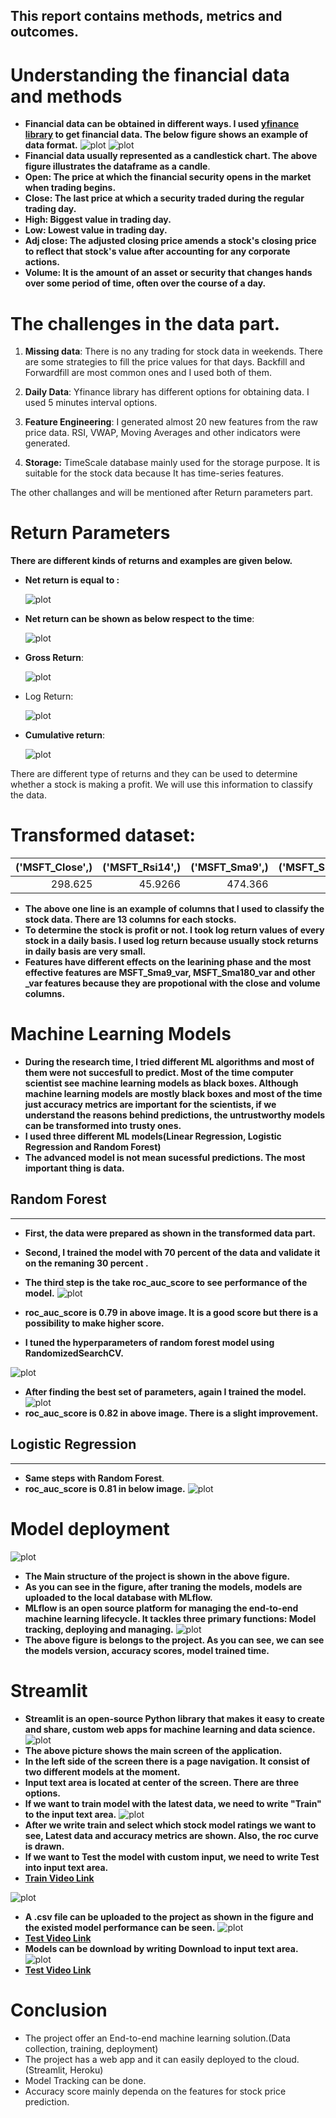 ## This report contains methods, metrics and outcomes.

# Understanding the financial data and methods

- **Financial data can be obtained in different ways. I used [yfinance library](https://pypi.org/project/yfinance/) to get financial data. The below figure shows an example of data format.**
![plot](src/images/financial_data.png)
![plot](src/images/close_open.png)
- **Financial data usually represented as a candlestick chart. The above figure illustrates the dataframe as a candle**.
- **Open: The price at which the financial security opens in the market when trading begins.** 
- **Close: The last price at which a security traded during the regular trading day.**
- **High: Biggest value in trading day.**
- **Low: Lowest value in trading day.**
- **Adj close: The adjusted closing price amends a stock's closing price to reflect that stock's value after accounting for any corporate actions.**
- **Volume: It is the amount of an asset or security that changes hands over some period of time, often over the course of a day.**

# The challenges in the data part.

1. **Missing data**: There is no any trading for stock data in weekends. There are some strategies to fill the price values for that days. Backfill and Forwardfill are most common ones and I used both of them.
2. **Daily Data**: Yfinance library has different options for obtaining data. I used 5 minutes interval options.

3. **Feature Engineering**: I generated almost 20 new features from the raw price data. RSI, VWAP, Moving Averages and other indicators were generated.

4. **Storage:** TimeScale database mainly used for the storage purpose. It is suitable for the stock data because It has time-series features.

The other challanges and will be mentioned after Return parameters part.
# Return Parameters
**There are different kinds of returns and examples  are given below.**

* **Net return is equal to :** 
    
    ![plot](src/images/normal_return.png)  
* **Net return can be shown as below respect to the time**:

    ![plot](src/images/time_return.png)

* **Gross Return**: 

    ![plot](src/images/gross_return.png)
* Log Return:

    ![plot](src/images/log_return.png)
* **Cumulative return**:

    ![plot](src/images/total_return.png)

There are different type of returns and they can be used to determine whether a stock is making a profit. We will use this information to classify the data.
# Transformed dataset:
|   ('MSFT_Close',) |   ('MSFT_Rsi14',) |   ('MSFT_Sma9',) |   ('MSFT_Sma180',) |   ('MSFT_Sma9_var',) |   ('MSFT_Sma180_var',) |   ('MSFT_Spread',) |   ('MSFT_Spread14_e',) |   ('MSFT_Volume14',) |   ('MSFT_Volume34',) |   ('MSFT_Volume14_34_var',) |   ('MSFT_Vwap',) |   ('MSFT_vwap_var',) |   ('GOOG_Close',) |   ('GOOG_Rsi14',) |   ('GOOG_Sma9',) |   ('GOOG_Sma180',) |   ('GOOG_Sma9_var',) |   ('GOOG_Sma180_var',) |   ('GOOG_Spread',) |   ('GOOG_Spread14_e',) |   ('GOOG_Volume14',) |   ('GOOG_Volume34',) |   ('GOOG_Volume14_34_var',) |   ('GOOG_Vwap',) |   ('GOOG_vwap_var',) |   ('UBER_Close',) |   ('UBER_Rsi14',) |   ('UBER_Sma9',) |   ('UBER_Sma180',) |   ('UBER_Sma9_var',) |   ('UBER_Sma180_var',) |   ('UBER_Spread',) |   ('UBER_Spread14_e',) |   ('UBER_Volume14',) |   ('UBER_Volume34',) |   ('UBER_Volume14_34_var',) |   ('UBER_Vwap',) |   ('UBER_vwap_var',) |   ('AAPL_Close',) |   ('AAPL_Rsi14',) |   ('AAPL_Sma9',) |   ('AAPL_Sma180',) |   ('AAPL_Sma9_var',) |   ('AAPL_Sma180_var',) |   ('AAPL_Spread',) |   ('AAPL_Spread14_e',) |   ('AAPL_Volume14',) |   ('AAPL_Volume34',) |   ('AAPL_Volume14_34_var',) |   ('AAPL_Vwap',) |   ('AAPL_vwap_var',) |   ('NVDA_Close',) |   ('NVDA_Rsi14',) |   ('NVDA_Sma9',) |   ('NVDA_Sma180',) |   ('NVDA_Sma9_var',) |   ('NVDA_Sma180_var',) |   ('NVDA_Spread',) |   ('NVDA_Spread14_e',) |   ('NVDA_Volume14',) |   ('NVDA_Volume34',) |   ('NVDA_Volume14_34_var',) |   ('NVDA_Vwap',) |   ('NVDA_vwap_var',) |   ('MSFT_Prev_close',) |   ('MSFT_Return',) |   ('MSFT_Log_Return',) |   ('AAPL_Prev_close',) |   ('AAPL_Return',) |   ('AAPL_Log_Return',) |   ('NVDA_Prev_close',) |   ('NVDA_Return',) |   ('NVDA_Log_Return',) |   ('UBER_Prev_close',) |   ('UBER_Return',) |   ('UBER_Log_Return',) |   ('MSFT_Shifted_Log_Return',) |   ('AAPL_Shifted_Log_Return',) |   ('NVDA_Shifted_Log_Return',) |   ('UBER_Shifted_Log_Return',) |
|------------------:|------------------:|-----------------:|-------------------:|---------------------:|-----------------------:|-------------------:|-----------------------:|---------------------:|---------------------:|----------------------------:|-----------------:|---------------------:|------------------:|------------------:|-----------------:|-------------------:|---------------------:|-----------------------:|-------------------:|-----------------------:|---------------------:|---------------------:|----------------------------:|-----------------:|---------------------:|------------------:|------------------:|-----------------:|-------------------:|---------------------:|-----------------------:|-------------------:|-----------------------:|---------------------:|---------------------:|----------------------------:|-----------------:|---------------------:|------------------:|------------------:|-----------------:|-------------------:|---------------------:|-----------------------:|-------------------:|-----------------------:|---------------------:|---------------------:|----------------------------:|-----------------:|---------------------:|------------------:|------------------:|-----------------:|-------------------:|---------------------:|-----------------------:|-------------------:|-----------------------:|---------------------:|---------------------:|----------------------------:|-----------------:|---------------------:|-----------------------:|-------------------:|-----------------------:|-----------------------:|-------------------:|-----------------------:|-----------------------:|-------------------:|-----------------------:|-----------------------:|-------------------:|-----------------------:|-------------------------------:|-------------------------------:|-------------------------------:|-------------------------------:|
|           298.625 |           45.9266 |          474.366 |            698.138 |            -0.367619 |              -0.574604 |         0.00041876 |             0.00283214 |          1.41772e+06 |               995999 |                   -0.289315 |          193.901 |             0.540094 |           2728.82 |           60.5922 |          746.478 |            698.155 |               2.6818 |                2.92544 |         0.00297042 |             0.00297042 |          1.41555e+06 |               957727 |                   -0.290241 |          2731.49 |          -0.00097746 |           32.0388 |           42.6992 |          758.585 |            698.149 |            -0.957368 |               -0.95405 |           0.012976 |             0.00833053 |          1.32246e+06 |               799593 |                    -0.18699 |          98.1826 |            -0.673682 |            164.07 |           43.5779 |          473.718 |             683.91 |             -0.65167 |              -0.759142 |        0.000243698 |             0.00524133 |          1.14158e+06 |               805008 |                   -0.113364 |          140.879 |             0.164614 |            264.96 |           45.7648 |          474.216 |            698.147 |            -0.435527 |              -0.620954 |        0.000150976 |             0.00368405 |               937247 |          1.02017e+06 |                   -0.295767 |          180.674 |             0.466506 |                    nan |                nan |                    nan |                    nan |                nan |                    nan |                    nan |                nan |                    nan |                    nan |                nan |                    nan |                     0.00252508 |                     0.00571283 |                     0.00129975 |                     0.00935721 |



- **The above one line is an example of columns that I used to classify the stock data. There are 13 columns for each stocks.**
- **To determine the stock is profit or not. I took log return values of every stock in a daily basis. I used log return because usually stock returns in daily basis are very small.**
- **Features have different effects on the learining phase and the most effective features are MSFT_Sma9_var, MSFT_Sma180_var and other _var features because they are propotional with the close and volume columns.**

# Machine Learning Models
- **During the research time, I tried different ML algorithms and most of them were not succesfull to predict. Most of the time computer scientist see machine learning models as black boxes. Although machine learning models are mostly black boxes and most of the time just accuracy metrics are important for the scientists, if we understand the reasons behind predictions, the untrustworthy models can be transformed into trusty ones.**
- **I used three different ML models(Linear Regression, Logistic Regression and Random Forest)**
- **The advanced model is not mean sucessful predictions. The most important thing is data.** 
## Random Forest
-----------
- **First, the data were prepared as shown in the transformed data part.**

- **Second, I trained the model with 70 percent of the data and validate it on the remaning 30 percent .**

- **The third step is the take roc_auc_score to see performance of the model.**
 ![plot](src/images/079.png)
- **roc_auc_score is 0.79 in above image. It is a good score but there is a possibility to make higher score.**
- **I tuned the hyperparameters of random forest model using  RandomizedSearchCV.**
 
 ![plot](src/images/hyperparameters.png)
- **After finding the best set of parameters, again I trained the model.**
 ![plot](src/images/082.png)
- **roc_auc_score is 0.82 in above image. There is a slight improvement.**

## Logistic Regression
-------------------
- **Same steps with Random Forest**.
- **roc_auc_score is 0.81 in below image.**
 ![plot](src/images/082.png)

# Model deployment
![plot](src/images/structure.png)
- **The Main structure of the project is shown in the above figure.**
- **As you can see in the figure, after traning the models, models are uploaded to the local database with MLflow.**
- **MLflow is an open source platform for managing the end-to-end machine learning lifecycle. It tackles three primary functions: Model tracking, deploying and managing.**
![plot](src/images/mlflow.png)
- **The above figure is belongs to the project. As you can see, we can see the models version, accuracy scores, model trained time.**

# Streamlit
- **Streamlit is an open-source Python library that makes it easy to create and share, custom web apps for machine learning and data science.**
![plot](src/images/streamlitmain.png)
- **The above picture shows the main screen of the application.**
- **In the left side of the screen there is a page navigation. It consist of two different models at the moment.**
- **Input text area is located at center of the screen. There are three options.**
- **If we want to train model with the latest data, we need to write "Train" to the input text area.**
![plot](src/images/train_streamlit.png)
- **After we write train and select which stock model ratings we want to see, Latest data and accuracy metrics are shown. Also, the roc curve is drawn.**
- **If we want to Test the model with custom input, we need to write Test into input text area.**
- **[Train Video Link](https://youtu.be/bv78nMkvdy8)**

![plot](src/images/test_streamlit.png)
- **A .csv file can be uploaded to the project as shown in the figure and the existed model performance can be seen.**
![plot](src/images/accuracy_test.png)
- **[Test Video Link](https://youtu.be/THKfDwFoV7o)**
- **Models can be download by writing Download to input text area.**
![plot](src/images/download_steam.png)
- **[Test Video Link](https://youtu.be/XBuOoy762Vc)**

# Conclusion
- The project offer an End-to-end machine learning solution.(Data collection, training, deployment)
- The project has a web app and it can easily deployed to the cloud.(Streamlit, Heroku)
- Model Tracking can be done.
- Accuracy score mainly dependa on the features for stock price prediction.